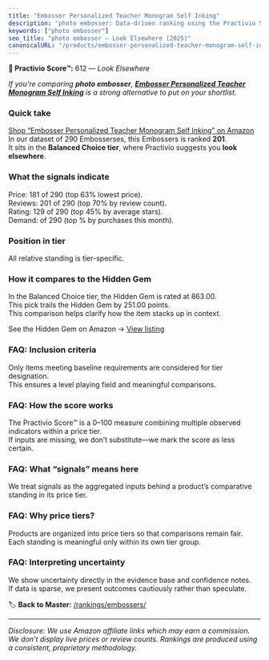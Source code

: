 ```yaml
---
title: "Embosser Personalized Teacher Monogram Self Inking"
description: "photo embosser: Data-driven ranking using the Practivio Score™. Positioned by quality, value, demand, findability, momentum."
keywords: ["photo embosser"]
seo_title: "photo embosser — Look Elsewhere (2025)"
canonicalURL: "/products/embosser-personalized-teacher-monogram-self-inking-B0DGNMQ5TN/"
---
```


**🚫 Practivio Score™:** 612 — _Look Elsewhere_


*If you're comparing **photo embosser**, **[Embosser Personalized Teacher Monogram Self Inking](https://www.amazon.com/dp/B0DGNMQ5TN?tag=practivio-20)** is a strong alternative to put on your shortlist.*
### Quick take
[Shop “Embosser Personalized Teacher Monogram Self Inking” on Amazon](https://www.amazon.com/dp/B0DGNMQ5TN?tag=practivio-20)
In our dataset of 290 Embosserses, this Embossers is ranked **201**.  
It sits in the **Balanced Choice tier**, where Practivio suggests you **look elsewhere**.

### What the signals indicate
Price: 181 of 290 (top 63% lowest price).  
Reviews: 201 of 290 (top 70% by review count).  
Rating: 129 of 290 (top 45% by average stars).  
Demand:  of 290 (top % by purchases this month).

### Position in tier
All relative standing is tier-specific.

### How it compares to the Hidden Gem
In the Balanced Choice tier, the Hidden Gem is rated at 863.00.  
This pick trails the Hidden Gem by 251.00 points.  
This comparison helps clarify how the item stacks up in context.  

See the Hidden Gem on Amazon → [View listing](https://www.amazon.com/dp/B09TQ5X3HR?tag=practivio-20)

### FAQ: Inclusion criteria
Only items meeting baseline requirements are considered for tier designation.  
This ensures a level playing field and meaningful comparisons.

### FAQ: How the score works
The Practivio Score™ is a 0–100 measure combining multiple observed indicators within a price tier.  
If inputs are missing, we don’t substitute—we mark the score as less certain.

### FAQ: What “signals” means here
We treat signals as the aggregated inputs behind a product’s comparative standing in its price tier.

### FAQ: Why price tiers?
Products are organized into price tiers so that comparisons remain fair.  
Each standing is meaningful only within its own tier group.

### FAQ: Interpreting uncertainty
We show uncertainty directly in the evidence base and confidence notes.  
If data is sparse, we present outcomes cautiously rather than speculate.


🏷️ **Back to Master:** [/rankings/embossers/](/rankings/embossers/)

---
_Disclosure: We use Amazon affiliate links which may earn a commission. We don’t display live prices or review counts. Rankings are produced using a consistent, proprietary methodology._
